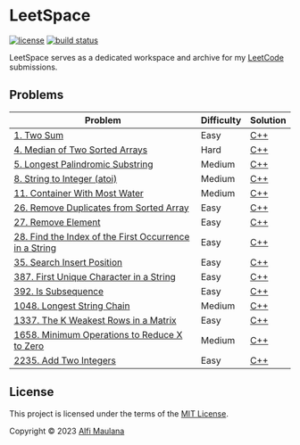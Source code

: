 # LeetSpace

[![license](https://img.shields.io/github/license/threeal/leetspace?style=flat-square)](./LICENSE)
[![build status](https://img.shields.io/github/actions/workflow/status/threeal/leetspace/ci.yaml?branch=main&style=flat-square)](https://github.com/threeal/leetspace/actions/workflows/ci.yaml)

LeetSpace serves as a dedicated workspace and archive for my [LeetCode](https://leetcode.com) submissions.

## Problems

| Problem | Difficulty | Solution |
|---|---|---|
| [1. Two Sum](https://leetcode.com/problems/two-sum) | Easy | [C++](./problems/problem-1/cpp/solution.cpp) |
| [4. Median of Two Sorted Arrays](https://leetcode.com/problems/median-of-two-sorted-arrays) | Hard | [C++](./problems/problem-4/cpp/solution.cpp) |
| [5. Longest Palindromic Substring](https://leetcode.com/problems/longest-palindromic-substring) | Medium | [C++](./problems/problem-5/cpp/solution.cpp) |
| [8. String to Integer (atoi)](https://leetcode.com/problems/string-to-integer-atoi) | Medium | [C++](./problems/problem-8/cpp/solution.cpp) |
| [11. Container With Most Water](https://leetcode.com/problems/container-with-most-water) | Medium | [C++](./problems/problem-11/cpp/solution.cpp) |
| [26. Remove Duplicates from Sorted Array](https://leetcode.com/problems/remove-duplicates-from-sorted-array) | Easy | [C++](./problems/problem-26/cpp/solution.cpp) |
| [27. Remove Element](https://leetcode.com/problems/remove-element) | Easy | [C++](./problems/problem-27/cpp/solution.cpp) |
| [28. Find the Index of the First Occurrence in a String](https://leetcode.com/problems/find-the-index-of-the-first-occurrence-in-a-string) | Easy | [C++](./problems/problem-28/cpp/solution.cpp) |
| [35. Search Insert Position](https://leetcode.com/problems/search-insert-position) | Easy | [C++](./problems/problem-35/cpp/solution.cpp) |
| [387. First Unique Character in a String](https://leetcode.com/problems/first-unique-character-in-a-string) | Easy | [C++](./problems/problem-387/cpp/solution.cpp) |
| [392. Is Subsequence](https://leetcode.com/problems/is-subsequence) | Easy | [C++](./problems/problem-392/cpp/solution.cpp) |
| [1048. Longest String Chain](https://leetcode.com/problems/longest-string-chain) | Medium | [C++](./problems/problem-1048/cpp/solution.cpp) |
| [1337. The K Weakest Rows in a Matrix](https://leetcode.com/problems/the-k-weakest-rows-in-a-matrix) | Easy | [C++](./problems/problem-1337/cpp/solution.cpp) |
| [1658. Minimum Operations to Reduce X to Zero](https://leetcode.com/problems/minimum-operations-to-reduce-x-to-zero) | Medium | [C++](./problems/problem-1658/cpp/solution.cpp) |
| [2235. Add Two Integers](https://leetcode.com/problems/add-two-integers) | Easy | [C++](./problems/problem-2235/cpp/solution.cpp) |

## License

This project is licensed under the terms of the [MIT License](./LICENSE).

Copyright © 2023 [Alfi Maulana](https://github.com/threeal)
